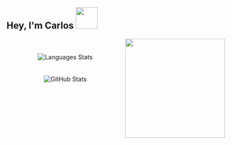## Hey, I'm Carlos <img src="https://i.imgur.com/5O9IXpl.png" data-canonical-src="https://i.imgur.com/5O9IXpl.png" alt="" width="50" />

<img src="https://i.imgur.com/XP2nGDN.png" data-canonical-src="https://i.imgur.com/XP2nGDN.png" alt="" width="230" align="right" vlign="center" />

<p align="center">
 <br/><br/>
 <img 
    src="https://github-readme-stats.vercel.app/api/top-langs/?username=cejaramillof&hide=python,php&count_private=true&theme=graywhite&layout=compact" 
    alt="Languages Stats"
    vlign="center"
    align="center" /><br/><br/><br/>
 <img 
   src="https://github-readme-stats.vercel.app/api?username=cejaramillof&count_private=true&show_icons=true&theme=graywhite&hide_rank=false" 
   alt="GitHub Stats"
   vlign="center"
   align="center" />
</p>

## 
